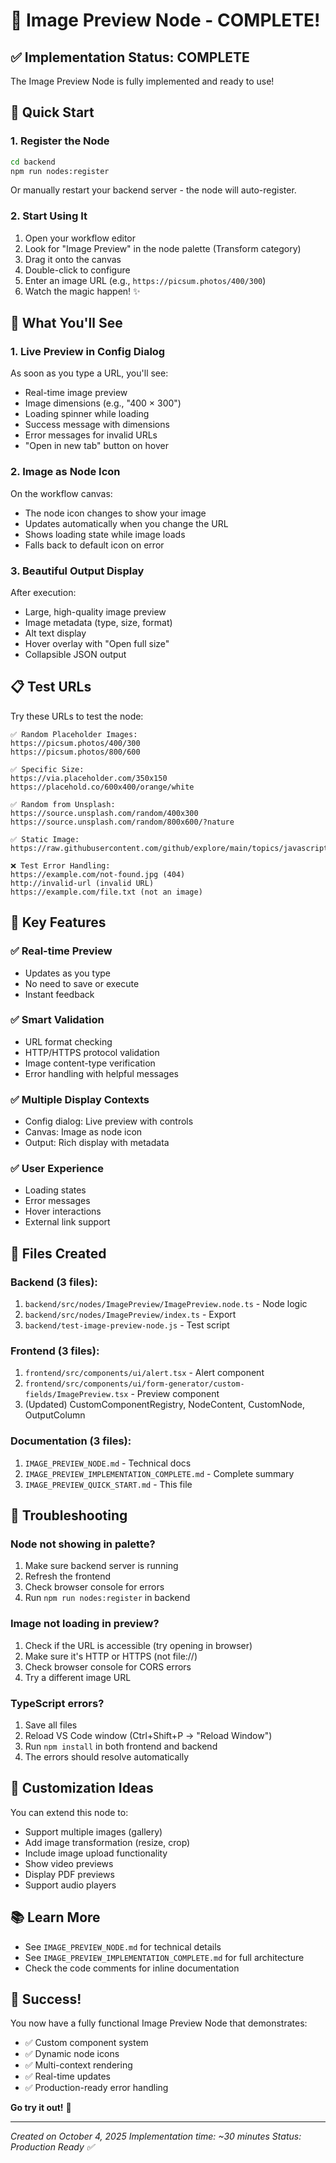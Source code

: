 # 🎉 Image Preview Node - COMPLETE!

## ✅ Implementation Status: COMPLETE

The Image Preview Node is fully implemented and ready to use!

## 🚀 Quick Start

### 1. Register the Node

```bash
cd backend
npm run nodes:register
```

Or manually restart your backend server - the node will auto-register.

### 2. Start Using It

1. Open your workflow editor
2. Look for "Image Preview" in the node palette (Transform category)
3. Drag it onto the canvas
4. Double-click to configure
5. Enter an image URL (e.g., `https://picsum.photos/400/300`)
6. Watch the magic happen! ✨

## 🌟 What You'll See

### 1. Live Preview in Config Dialog
As soon as you type a URL, you'll see:
- Real-time image preview
- Image dimensions (e.g., "400 × 300")
- Loading spinner while loading
- Success message with dimensions
- Error messages for invalid URLs
- "Open in new tab" button on hover

### 2. Image as Node Icon
On the workflow canvas:
- The node icon changes to show your image
- Updates automatically when you change the URL
- Shows loading state while image loads
- Falls back to default icon on error

### 3. Beautiful Output Display
After execution:
- Large, high-quality image preview
- Image metadata (type, size, format)
- Alt text display
- Hover overlay with "Open full size"
- Collapsible JSON output

## 📋 Test URLs

Try these URLs to test the node:

```
✅ Random Placeholder Images:
https://picsum.photos/400/300
https://picsum.photos/800/600

✅ Specific Size:
https://via.placeholder.com/350x150
https://placehold.co/600x400/orange/white

✅ Random from Unsplash:
https://source.unsplash.com/random/400x300
https://source.unsplash.com/random/800x600/?nature

✅ Static Image:
https://raw.githubusercontent.com/github/explore/main/topics/javascript/javascript.png

❌ Test Error Handling:
https://example.com/not-found.jpg (404)
http://invalid-url (invalid URL)
https://example.com/file.txt (not an image)
```

## 🎯 Key Features

### ✅ Real-time Preview
- Updates as you type
- No need to save or execute
- Instant feedback

### ✅ Smart Validation
- URL format checking
- HTTP/HTTPS protocol validation
- Image content-type verification
- Error handling with helpful messages

### ✅ Multiple Display Contexts
- Config dialog: Live preview with controls
- Canvas: Image as node icon
- Output: Rich display with metadata

### ✅ User Experience
- Loading states
- Error messages
- Hover interactions
- External link support

## 📁 Files Created

### Backend (3 files):
1. `backend/src/nodes/ImagePreview/ImagePreview.node.ts` - Node logic
2. `backend/src/nodes/ImagePreview/index.ts` - Export
3. `backend/test-image-preview-node.js` - Test script

### Frontend (3 files):
1. `frontend/src/components/ui/alert.tsx` - Alert component
2. `frontend/src/components/ui/form-generator/custom-fields/ImagePreview.tsx` - Preview component
3. (Updated) CustomComponentRegistry, NodeContent, CustomNode, OutputColumn

### Documentation (3 files):
1. `IMAGE_PREVIEW_NODE.md` - Technical docs
2. `IMAGE_PREVIEW_IMPLEMENTATION_COMPLETE.md` - Complete summary
3. `IMAGE_PREVIEW_QUICK_START.md` - This file

## 🔧 Troubleshooting

### Node not showing in palette?
1. Make sure backend server is running
2. Refresh the frontend
3. Check browser console for errors
4. Run `npm run nodes:register` in backend

### Image not loading in preview?
1. Check if the URL is accessible (try opening in browser)
2. Make sure it's HTTP or HTTPS (not file://)
3. Check browser console for CORS errors
4. Try a different image URL

### TypeScript errors?
1. Save all files
2. Reload VS Code window (Ctrl+Shift+P → "Reload Window")
3. Run `npm install` in both frontend and backend
4. The errors should resolve automatically

## 🎨 Customization Ideas

You can extend this node to:
- Support multiple images (gallery)
- Add image transformation (resize, crop)
- Include image upload functionality
- Show video previews
- Display PDF previews
- Support audio players

## 📚 Learn More

- See `IMAGE_PREVIEW_NODE.md` for technical details
- See `IMAGE_PREVIEW_IMPLEMENTATION_COMPLETE.md` for full architecture
- Check the code comments for inline documentation

## 🎉 Success!

You now have a fully functional Image Preview Node that demonstrates:
- ✅ Custom component system
- ✅ Dynamic node icons
- ✅ Multi-context rendering
- ✅ Real-time updates
- ✅ Production-ready error handling

**Go try it out!** 🚀

---

*Created on October 4, 2025*
*Implementation time: ~30 minutes*
*Status: Production Ready ✅*
